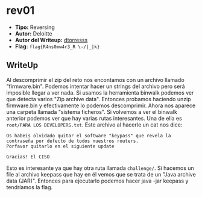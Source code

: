 # rev01 #

- **Tipo:** Reversing 
- **Autor:** Deloitte
- **Autor del Writeup:** [dtorresss](https://github.com/dtorresss)
- **Flag:** `flag{R4ns0mw4r3_R \-/|_|k}`

## WriteUp ##

Al descomprimir el zip del reto nos encontamos con un archivo llamado "firmware.bin". Podemos intentar hacer un strings del archivo pero será imposible llegar a ver nada.
Si usamos la herramienta binwalk podemos ver que detecta varios "Zip archive data". Entonces probamos haciendo unzip firmware.bin y efectivamente lo podemos descomprimir.
Ahora nos aparece una carpeta llamada "sistema ficheros". Si volvemos a ver el binwalk anterior podemos ver que hay varias rutas interesantes. Una de ella es `root/PARA LOS DEVELOPERS.txt`. Este archivo al hacerle un cat nos dice: 

```
Os habeis olvidado quitar el software "keypass" que revela la contraseña por defecto de todos nuestros routers.
Porfavor quitarlo en el siguiente update

Gracias! El CISO
```
Esto es interesante ya que hay otra ruta llamada `challenge/`. Si hacemos un file al archivo keepass que hay en él vemos que se trata de un "Java archive data (JAR)". Entonces para ejecutarlo podemos hacer java -jar keepass y tendríamos la flag.
